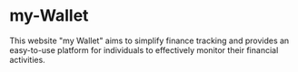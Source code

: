 # my-Wallet
This website "my Wallet" aims to simplify finance tracking and provides an easy-to-use platform for individuals to effectively monitor their financial activities.
